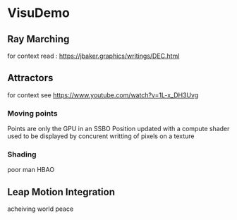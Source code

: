 # VisuDemo

## Ray Marching

for context read : https://jbaker.graphics/writings/DEC.html

## Attractors

for context see https://www.youtube.com/watch?v=1L-x_DH3Uvg

### Moving points

Points are only the GPU in an SSBO
Position updated with a compute shader
used to be displayed by concurent writting of pixels on a texture



### Shading

poor man HBAO

## Leap Motion Integration

acheiving world peace